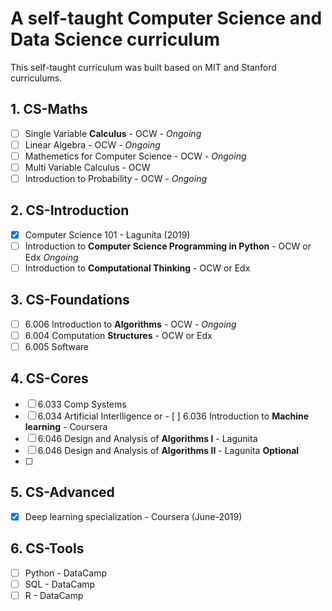 # A self-taught Computer Science and Data Science curriculum
This self-taught curriculum was built based on MIT and Stanford curriculums. 

## 1. CS-Maths
- [ ] Single Variable **Calculus** - OCW - _Ongoing_
- [ ] Linear Algebra - OCW - _Ongoing_
- [ ] Mathemetics for Computer Science - OCW - _Ongoing_
- [ ] Multi Variable Calculus - OCW
- [ ] Introduction to Probability - OCW - _Ongoing_

## 2. CS-Introduction
- [x] Computer Science 101 - Lagunita (2019)
- [ ] Introduction to **Computer Science Programming in Python** - OCW or Edx _Ongoing_
- [ ] Introduction to **Computational Thinking** - OCW or Edx

## 3. CS-Foundations
- [ ] 6.006 Introduction to **Algorithms** - OCW - _Ongoing_
- [ ] 6.004 Computation **Structures** - OCW or Edx
- [ ] 6.005 Software

## 4. CS-Cores
- [ ] 6.033 Comp Systems
- [ ] 6.034 Artificial Interlligence 
or - [ ] 6.036 Introduction to **Machine learning** - Coursera 
- [ ] 6.046 Design and Analysis of **Algorithms I** - Lagunita
- [ ] 6.046 Design and Analysis of **Algorithms II** - Lagunita
**Optional**
- [ ] 

## 5. CS-Advanced
- [x] Deep learning specialization - Coursera (June-2019)
## 6. CS-Tools
- [ ] Python - DataCamp
- [ ] SQL - DataCamp
- [ ] R - DataCamp
